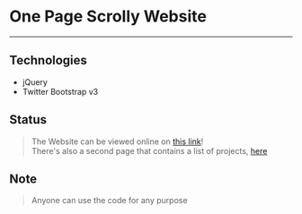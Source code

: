 # One Page Scrolly Website

<hr>

## Technologies

* jQuery
* Twitter Bootstrap v3

## Status

> The Website can be viewed online on [this link](https://cdn.iurianu.rocks/my-folio/)! <br />
> There's also a second page that contains a list of projects, [here](https://cdn.iurianu.rocks/my-folio/projects.html)

## Note

> Anyone can use the code for any purpose
